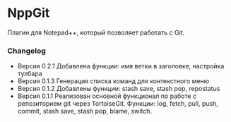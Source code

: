 # NppGit #
Плагин для Notepad++, который позволяет работать с Git.
### Changelog ###
* Версия 0.2.1
Добавлена функции: имя ветки в заголовке, настройка тулбара
* Версия 0.1.3
Генерация списка команд для контекстного меню
* Версия 0.1.2
Добавлены функции: stash save, stash pop, repostatus
* Версия 0.1.1
Реализован основной функционал по работе с репозиторием git через TortoiseGit.
Функции: log, fetch, pull, push, commit, stash save, stash pop, blame, switch.